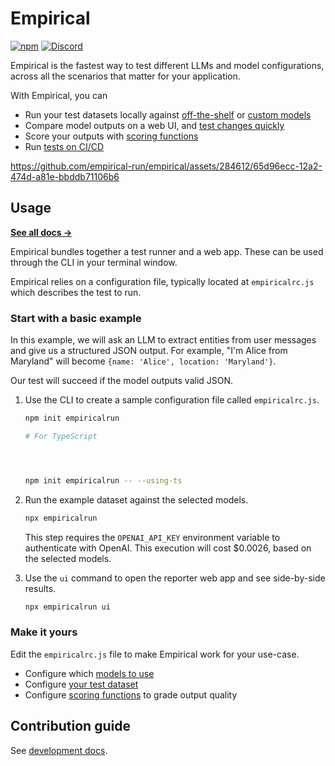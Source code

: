 # Empirical

[![npm](https://img.shields.io/npm/v/empiricalrun)](https://npmjs.com/package/empiricalrun)
[![Discord](https://img.shields.io/badge/discord-empirical.run-blue?logo=discord&logoColor=white&color=5d68e8)](https://discord.gg/NeR6jj8dw9)

Empirical is the fastest way to test different LLMs and model configurations, across
all the scenarios that matter for your application.

With Empirical, you can

- Run your test datasets locally against [off-the-shelf](https://docs.empirical.run/models/model) or [custom models](https://docs.empirical.run/models/custom)
- Compare model outputs on a web UI, and [test changes quickly](https://docs.empirical.run/reporter)
- Score your outputs with [scoring functions](https://docs.empirical.run/scoring/basics)
- Run [tests on CI/CD](https://docs.empirical.run/running-in-ci)

https://github.com/empirical-run/empirical/assets/284612/65d96ecc-12a2-474d-a81e-bbddb71106b6

## Usage

[**See all docs →**](https://docs.empirical.run/quickstart)

Empirical bundles together a test runner and a web app. These can be used through
the CLI in your terminal window.

Empirical relies on a configuration file, typically located at `empiricalrc.js`
which describes the test to run.

### Start with a basic example

In this example, we will ask an LLM to extract entities from user messages and
give us a structured JSON output. For example, "I'm Alice from Maryland" will
become `{name: 'Alice', location: 'Maryland'}`.

Our test will succeed if the model outputs valid JSON.

1. Use the CLI to create a sample configuration file called `empiricalrc.js`.

    ```sh
    npm init empiricalrun

    # For TypeScript



    
    npm init empiricalrun -- --using-ts
    ```

2. Run the example dataset against the selected models.

    ```sh
    npx empiricalrun
    ```

   This step requires the `OPENAI_API_KEY` environment variable to
   authenticate with OpenAI. This execution will cost $0.0026, based
   on the selected models.

3. Use the `ui` command to open the reporter web app and see side-by-side results.

    ```sh
    npx empiricalrun ui
    ```

### Make it yours

Edit the `empiricalrc.js` file to make Empirical work for your use-case.

- Configure which [models to use](https://docs.empirical.run/models/basics)
- Configure [your test dataset](https://docs.empirical.run/dataset/basics)
- Configure [scoring functions](https://docs.empirical.run/scoring/basics) to grade output quality

## Contribution guide

See [development docs](development/README.md).
